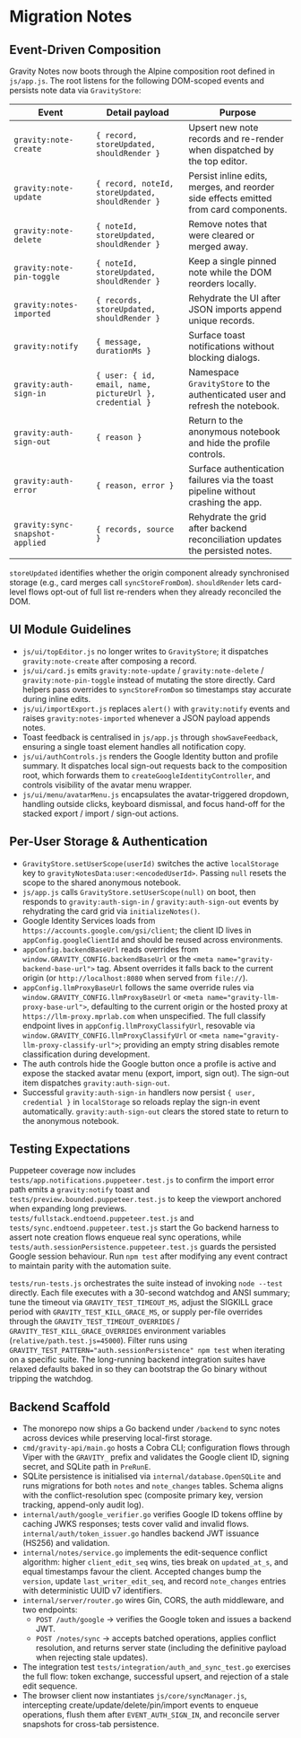# Migration Notes

## Event-Driven Composition

Gravity Notes now boots through the Alpine composition root defined in `js/app.js`. The root listens for the following
DOM-scoped events and persists note data via `GravityStore`:

| Event | Detail payload | Purpose |
| --- | --- | --- |
| `gravity:note-create` | `{ record, storeUpdated, shouldRender }` | Upsert new note records and re-render when dispatched by the top editor. |
| `gravity:note-update` | `{ record, noteId, storeUpdated, shouldRender }` | Persist inline edits, merges, and reorder side effects emitted from card components. |
| `gravity:note-delete` | `{ noteId, storeUpdated, shouldRender }` | Remove notes that were cleared or merged away. |
| `gravity:note-pin-toggle` | `{ noteId, storeUpdated, shouldRender }` | Keep a single pinned note while the DOM reorders locally. |
| `gravity:notes-imported` | `{ records, storeUpdated, shouldRender }` | Rehydrate the UI after JSON imports append unique records. |
| `gravity:notify` | `{ message, durationMs }` | Surface toast notifications without blocking dialogs. |
| `gravity:auth-sign-in` | `{ user: { id, email, name, pictureUrl }, credential }` | Namespace `GravityStore` to the authenticated user and refresh the notebook. |
| `gravity:auth-sign-out` | `{ reason }` | Return to the anonymous notebook and hide the profile controls. |
| `gravity:auth-error` | `{ reason, error }` | Surface authentication failures via the toast pipeline without crashing the app. |
| `gravity:sync-snapshot-applied` | `{ records, source }` | Rehydrate the grid after backend reconciliation updates the persisted notes. |

`storeUpdated` identifies whether the origin component already synchronised storage (e.g., card merges call
`syncStoreFromDom`). `shouldRender` lets card-level flows opt-out of full list re-renders when they already reconciled
the DOM.

## UI Module Guidelines

* `js/ui/topEditor.js` no longer writes to `GravityStore`; it dispatches `gravity:note-create` after composing a record.
* `js/ui/card.js` emits `gravity:note-update` / `gravity:note-delete` / `gravity:note-pin-toggle` instead of mutating the
  store directly. Card helpers pass overrides to `syncStoreFromDom` so timestamps stay accurate during inline edits.
* `js/ui/importExport.js` replaces `alert()` with `gravity:notify` events and raises `gravity:notes-imported` whenever a
  JSON payload appends notes.
* Toast feedback is centralised in `js/app.js` through `showSaveFeedback`, ensuring a single toast element handles all
  notification copy.
* `js/ui/authControls.js` renders the Google Identity button and profile summary. It dispatches local sign-out requests
  back to the composition root, which forwards them to `createGoogleIdentityController`, and controls visibility of the
  avatar menu wrapper.
* `js/ui/menu/avatarMenu.js` encapsulates the avatar-triggered dropdown, handling outside clicks, keyboard dismissal,
  and focus hand-off for the stacked export / import / sign-out actions.

## Per-User Storage & Authentication

* `GravityStore.setUserScope(userId)` switches the active `localStorage` key to `gravityNotesData:user:<encodedUserId>`.
  Passing `null` resets the scope to the shared anonymous notebook.
* `js/app.js` calls `GravityStore.setUserScope(null)` on boot, then responds to `gravity:auth-sign-in` /
  `gravity:auth-sign-out` events by rehydrating the card grid via `initializeNotes()`.
* Google Identity Services loads from `https://accounts.google.com/gsi/client`; the client ID lives in
  `appConfig.googleClientId` and should be reused across environments.
* `appConfig.backendBaseUrl` reads overrides from `window.GRAVITY_CONFIG.backendBaseUrl` or the
  `<meta name="gravity-backend-base-url">` tag. Absent overrides it falls back to the current origin (or
  `http://localhost:8080` when served from `file://`).
* `appConfig.llmProxyBaseUrl` follows the same override rules via `window.GRAVITY_CONFIG.llmProxyBaseUrl` or
  `<meta name="gravity-llm-proxy-base-url">`, defaulting to the current origin or the hosted proxy at
  `https://llm-proxy.mprlab.com` when unspecified. The full classify endpoint lives in
  `appConfig.llmProxyClassifyUrl`, resovable via `window.GRAVITY_CONFIG.llmProxyClassifyUrl` or
  `<meta name="gravity-llm-proxy-classify-url">`; providing an empty string disables remote classification during
  development.
* The auth controls hide the Google button once a profile is active and expose the stacked avatar menu (export, import,
  sign out). The sign-out item dispatches `gravity:auth-sign-out`.
* Successful `gravity:auth-sign-in` handlers now persist `{ user, credential }` in `localStorage` so reloads replay the
  sign-in event automatically. `gravity:auth-sign-out` clears the stored state to return to the anonymous notebook.

## Testing Expectations

Puppeteer coverage now includes `tests/app.notifications.puppeteer.test.js` to confirm the import error path emits a
`gravity:notify` toast and `tests/preview.bounded.puppeteer.test.js` to keep the viewport anchored when expanding long
previews. `tests/fullstack.endtoend.puppeteer.test.js` and `tests/sync.endtoend.puppeteer.test.js` start the Go backend
harness to assert note creation flows enqueue real sync operations, while
`tests/auth.sessionPersistence.puppeteer.test.js` guards the persisted Google session behaviour. Run `npm test` after
modifying any event contract to maintain parity with the automation suite.

`tests/run-tests.js` orchestrates the suite instead of invoking `node --test` directly. Each file executes with a
30-second watchdog and ANSI summary; tune the timeout via `GRAVITY_TEST_TIMEOUT_MS`, adjust the SIGKILL grace period
with `GRAVITY_TEST_KILL_GRACE_MS`, or supply per-file overrides through the `GRAVITY_TEST_TIMEOUT_OVERRIDES` /
`GRAVITY_TEST_KILL_GRACE_OVERRIDES` environment variables (`relative/path.test.js=45000`). Filter runs using
`GRAVITY_TEST_PATTERN="auth.sessionPersistence" npm test` when iterating on a specific suite. The long-running backend
integration suites have relaxed defaults baked in so they can bootstrap the Go binary without tripping the watchdog.

## Backend Scaffold

* The monorepo now ships a Go backend under `/backend` to sync notes across devices while preserving local-first storage.
* `cmd/gravity-api/main.go` hosts a Cobra CLI; configuration flows through Viper with the `GRAVITY_` prefix and validates
  the Google client ID, signing secret, and SQLite path in `PreRunE`.
* SQLite persistence is initialised via `internal/database.OpenSQLite` and runs migrations for both `notes` and
  `note_changes` tables. Schema aligns with the conflict-resolution spec (composite primary key, version tracking,
  append-only audit log).
* `internal/auth/google_verifier.go` verifies Google ID tokens offline by caching JWKS responses; tests cover valid and
  invalid flows. `internal/auth/token_issuer.go` handles backend JWT issuance (HS256) and validation.
* `internal/notes/service.go` implements the edit-sequence conflict algorithm: higher `client_edit_seq` wins, ties break
  on `updated_at_s`, and equal timestamps favour the client. Accepted changes bump the `version`, update
  `last_writer_edit_seq`, and record `note_changes` entries with deterministic UUID v7 identifiers.
* `internal/server/router.go` wires Gin, CORS, the auth middleware, and two endpoints:
  - `POST /auth/google` → verifies the Google token and issues a backend JWT.
  - `POST /notes/sync` → accepts batched operations, applies conflict resolution, and returns server state (including the
    definitive payload when rejecting stale updates).
* The integration test `tests/integration/auth_and_sync_test.go` exercises the full flow: token exchange, successful
  upsert, and rejection of a stale edit sequence.
* The browser client now instantiates `js/core/syncManager.js`, intercepting create/update/delete/pin/import events to
  enqueue operations, flush them after `EVENT_AUTH_SIGN_IN`, and reconcile server snapshots for cross-tab persistence.
